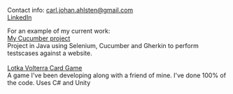 Contact info: [carl.johan.ahlsten@gmail.com](mailto:carl.johan.ahlsten@gmail.com)<br/>
[LinkedIn](https://www.linkedin.com/in/johan-ahlsten)

For an example of my current work:<br/>
[My Cucumber project](https://github.com/DreamingJohnny/mysecondcucumberproject/tree/main)<br/>
Project in Java using Selenium, Cucumber and Gherkin to perform testscases against a website.<br/>
<br/>
[Lotka Volterra Card Game](https://github.com/DreamingJohnny/Lotka-Volterra-Card-Game)<br/>
A game I've been developing along with a friend of mine. I've done 100% of the code. Uses C# and Unity
